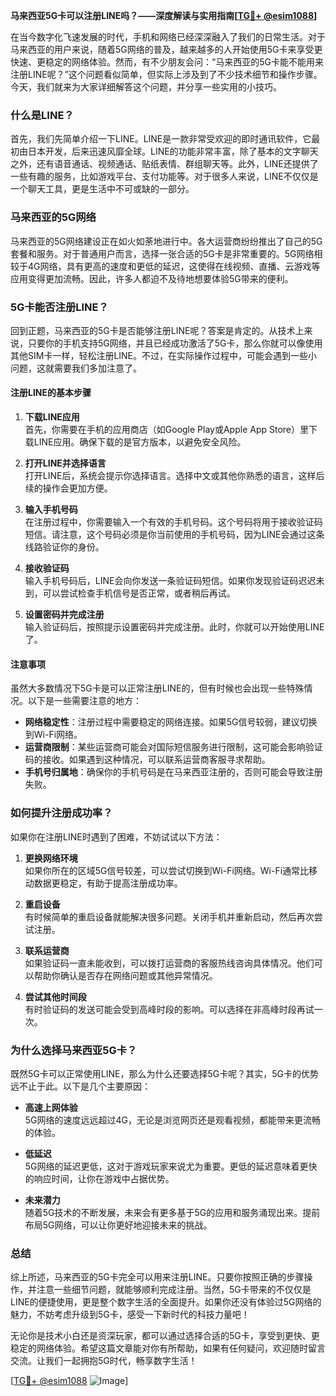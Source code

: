 **马来西亚5G卡可以注册LINE吗？——深度解读与实用指南[[TG💪+ @esim1088](https://t.me/s/esim1088)]**

在当今数字化飞速发展的时代，手机和网络已经深深融入了我们的日常生活。对于马来西亚的用户来说，随着5G网络的普及，越来越多的人开始使用5G卡来享受更快速、更稳定的网络体验。然而，有不少朋友会问：“马来西亚的5G卡能不能用来注册LINE呢？”这个问题看似简单，但实际上涉及到了不少技术细节和操作步骤。今天，我们就来为大家详细解答这个问题，并分享一些实用的小技巧。

### 什么是LINE？

首先，我们先简单介绍一下LINE。LINE是一款非常受欢迎的即时通讯软件，它最初由日本开发，后来迅速风靡全球。LINE的功能非常丰富，除了基本的文字聊天之外，还有语音通话、视频通话、贴纸表情、群组聊天等。此外，LINE还提供了一些有趣的服务，比如游戏平台、支付功能等。对于很多人来说，LINE不仅仅是一个聊天工具，更是生活中不可或缺的一部分。

### 马来西亚的5G网络

马来西亚的5G网络建设正在如火如荼地进行中。各大运营商纷纷推出了自己的5G套餐和服务。对于普通用户而言，选择一张合适的5G卡是非常重要的。5G网络相较于4G网络，具有更高的速度和更低的延迟，这使得在线视频、直播、云游戏等应用变得更加流畅。因此，许多人都迫不及待地想要体验5G带来的便利。

### 5G卡能否注册LINE？

回到正题，马来西亚的5G卡是否能够注册LINE呢？答案是肯定的。从技术上来说，只要你的手机支持5G网络，并且已经成功激活了5G卡，那么你就可以像使用其他SIM卡一样，轻松注册LINE。不过，在实际操作过程中，可能会遇到一些小问题，这就需要我们多加注意了。

#### 注册LINE的基本步骤

1. **下载LINE应用**  
   首先，你需要在手机的应用商店（如Google Play或Apple App Store）里下载LINE应用。确保下载的是官方版本，以避免安全风险。

2. **打开LINE并选择语言**  
   打开LINE后，系统会提示你选择语言。选择中文或其他你熟悉的语言，这样后续的操作会更加方便。

3. **输入手机号码**  
   在注册过程中，你需要输入一个有效的手机号码。这个号码将用于接收验证码短信。请注意，这个号码必须是你当前使用的手机号码，因为LINE会通过这条线路验证你的身份。

4. **接收验证码**  
   输入手机号码后，LINE会向你发送一条验证码短信。如果你发现验证码迟迟未到，可以尝试检查手机信号是否正常，或者稍后再试。

5. **设置密码并完成注册**  
   输入验证码后，按照提示设置密码并完成注册。此时，你就可以开始使用LINE了。

#### 注意事项

虽然大多数情况下5G卡是可以正常注册LINE的，但有时候也会出现一些特殊情况。以下是一些需要注意的地方：

- **网络稳定性**：注册过程中需要稳定的网络连接。如果5G信号较弱，建议切换到Wi-Fi网络。
- **运营商限制**：某些运营商可能会对国际短信服务进行限制，这可能会影响验证码的接收。如果遇到这种情况，可以联系运营商客服寻求帮助。
- **手机号归属地**：确保你的手机号码是在马来西亚注册的，否则可能会导致注册失败。

### 如何提升注册成功率？

如果你在注册LINE时遇到了困难，不妨试试以下方法：

1. **更换网络环境**  
   如果你所在的区域5G信号较差，可以尝试切换到Wi-Fi网络。Wi-Fi通常比移动数据更稳定，有助于提高注册成功率。

2. **重启设备**  
   有时候简单的重启设备就能解决很多问题。关闭手机并重新启动，然后再次尝试注册。

3. **联系运营商**  
   如果验证码一直未能收到，可以拨打运营商的客服热线咨询具体情况。他们可以帮助你确认是否存在网络问题或其他异常情况。

4. **尝试其他时间段**  
   有时验证码的发送可能会受到高峰时段的影响。可以选择在非高峰时段再试一次。

### 为什么选择马来西亚5G卡？

既然5G卡可以正常使用LINE，那么为什么还要选择5G卡呢？其实，5G卡的优势远不止于此。以下是几个主要原因：

- **高速上网体验**  
  5G网络的速度远远超过4G，无论是浏览网页还是观看视频，都能带来更流畅的体验。

- **低延迟**  
  5G网络的延迟更低，这对于游戏玩家来说尤为重要。更低的延迟意味着更快的响应时间，让你在游戏中占据优势。

- **未来潜力**  
  随着5G技术的不断发展，未来会有更多基于5G的应用和服务涌现出来。提前布局5G网络，可以让你更好地迎接未来的挑战。

### 总结

综上所述，马来西亚的5G卡完全可以用来注册LINE。只要你按照正确的步骤操作，并注意一些细节问题，就能够顺利完成注册。当然，5G卡带来的不仅仅是LINE的便捷使用，更是整个数字生活的全面提升。如果你还没有体验过5G网络的魅力，不妨考虑升级到5G卡，感受一下新时代的科技力量吧！

无论你是技术小白还是资深玩家，都可以通过选择合适的5G卡，享受到更快、更稳定的网络体验。希望这篇文章能对你有所帮助，如果有任何疑问，欢迎随时留言交流。让我们一起拥抱5G时代，畅享数字生活！

[[TG💪+ @esim1088](https://t.me/s/esim1088) ![Image](https://i.postimg.cc/4NQfJmqS/Snipaste-2025-05-13-00-14-12.png)]